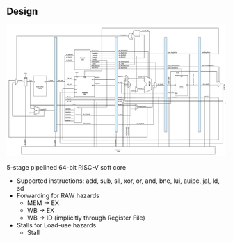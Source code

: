 
## Design

![64-bit RISC-V Core design](./assets/RISCV_23_10_23.png)

5-stage pipelined 64-bit RISC-V soft core
- Supported instructions: add, sub, sll, xor, or, and, bne, lui, auipc, jal, ld, sd
- Forwarding for RAW hazards
    - MEM   -> EX
    - WB    -> EX
    - WB    -> ID (implicitly through Register File)
- Stalls for Load-use hazards
    - Stall


